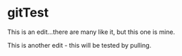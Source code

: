 # gitTest

This is an edit...there are many like it, but this one is mine.

This is another edit - this will be tested by pulling.
